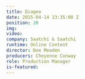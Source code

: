 ```yaml
---
title: Diageo
date: 2015-04-14 13:35:00 Z
position: 20
img: 
video: 
company: Saatchi & Saatchi
runtime: Online Content
director: Dee Meaden
producers: Cheyenne Conway
role: Production Manager
is-featured: 
---
```


